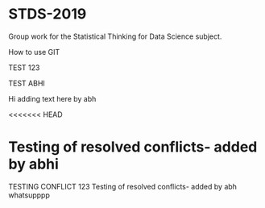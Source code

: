 # STDS-2019
Group work for the Statistical Thinking for Data Science subject.

How to use GIT

TEST 123

TEST ABHI

Hi adding text here by abh

<<<<<<< HEAD

Testing of resolved conflicts- added by abhi
=======
TESTING CONFLICT 123
Testing of resolved conflicts- added by abh
whatsupppp
